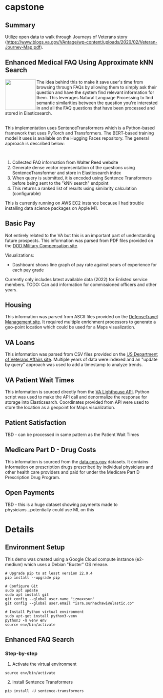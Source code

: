 # capstone

## Summary
Utilize open data to walk through Journeys of Veterans story (https://www.blogs.va.gov/VAntage/wp-content/uploads/2020/02/Veteran-Journey-Map.pdf).

## Enhanced Medical FAQ Using Approximate kNN Search
<img align="left" width="100" height="100" src="https://aeiljuispo.cloudimg.io/v7/https://s3.amazonaws.com/moonup/production/uploads/1609621322398-5eff4688ff69163f6f59e66c.png?w=200&h=200&f=face">
The idea behind this to make it save user's time from browsing through FAQs by allowing them to simply ask their question and have the system find relevant information for them.  This leverages Natural Language Processing to find semantic similarities between the question you're interested in and all the FAQ questions that have been processed and stored in Elasticsearch. 
<br />
<br />

This implementation uses SentenceTransformers which is a Python-based framework that uses PyTorch and Transformers.  The BERT-based training model it uses is available on the Hugging Faces repository.  The general approach is described below:

<br clear="both" />


1. Collected FAQ information from Walter Reed website
2. Generate dense vector representation of the questions using SentenceTransformer and store in Elasticsearch index
3. When query is submitted, it is encoded using Sentence Transformers before being sent to the "kNN search" endpoint
4. This returns a ranked list of results using similarity calculation (configurable)

This is currently running on AWS EC2 instance because I had trouble installing data science packages on Apple M1.

## Basic Pay
Not entirely related to the VA but this is an important part of understanding future prospects. This information was parsed from PDF files provided on the [DOD Military Compensation site](https://militarypay.defense.gov/Pay/Basic-Pay/Active-Duty-Pay/). 

Visualizations:
- Dashboard shows line graph of pay rate against years of experience for each pay grade

Currently only includes latest available data (2022) for Enlisted service members. 
TODO: Can add information for commissioned officers and other years.

## Housing
This information was parsed from ASCII files provided on the [DefenseTravel Management site](https://www.defensetravel.dod.mil/site/bah.cfm).  It required multiple enrichment processors to generate a geo-point location which could be used for a Maps visualization.

## VA Loans
This information was parsed from CSV files provided on the [US Department of Veterans Affairs site](https://www.benefits.va.gov/HOMELOANS/Lender_Statistics.asp).  Multiple years of data were indexed and an "update by query" approach was used to add a timestamp to analyze trends.

## VA Patient Wait Times
This information is sourced directly from the [VA Lighthouse API](https://developer.va.gov/).  Python script was used to make the API call and denormalize the response for storage into Elasticsearch.  Coordinates provided from API were used to store the location as a geopoint for Maps visualization.

## Patient Satisfaction
TBD - can be processed in same pattern as the Patient Wait Times

## Medicare Part D - Drug Costs
This information is sourced from the [data.cms.gov](https://data.cms.gov/provider-summary-by-type-of-service/medicare-part-d-prescribers/medicare-part-d-prescribers-by-geography-and-drug) datasets. It contains information on prescription drugs prescribed by individual physicians and other health care providers and paid for under the Medicare Part D Prescription Drug Program.

## Open Payments
TBD - this is a huge dataset showing payments made to physicians...potentially could use ML on this

# Details
## Environment Setup
This demo was created using a Google Cloud compute instance (e2-medium) which uses a Debian "Buster" OS release.  
```
# Upgrade pip to at least version 22.0.4
pip install --upgrade pip

# Configure Git
sudo apt update
sudo apt install git
git config --global user.name "izmaxxsun"
git config --global user.email "isra.sunhachawi@elastic.co"

# Install Python virtual environment
sudo apt-get install python3-venv
python3 -m venv env
source env/bin/activate
```

## Enhanced FAQ Search


### Step-by-step
1) Activate the virtual environment
```
source env/bin/activate
```
2) Install Sentence Transformers
```
pip install -U sentence-transformers
```
